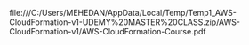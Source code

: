 file:///C:/Users/MEHEDAN/AppData/Local/Temp/Temp1_AWS-CloudFormation-v1-UDEMY%20MASTER%20CLASS.zip/AWS-CloudFormation-v1/AWS-CloudFormation-Course.pdf
